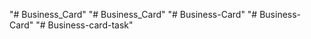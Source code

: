 "# Business_Card" 
"# Business_Card" 
"# Business-Card" 
"# Business-Card" 
"# Business-card-task" 
